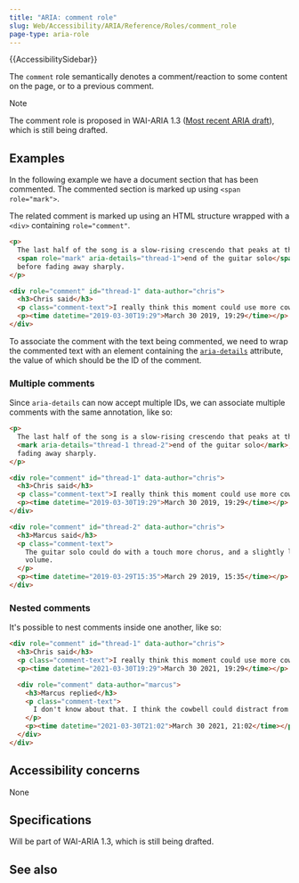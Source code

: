 ```yaml
---
title: "ARIA: comment role"
slug: Web/Accessibility/ARIA/Reference/Roles/comment_role
page-type: aria-role
---
```


{{AccessibilitySidebar}}

The `comment` role semantically denotes a comment/reaction to some content on the page, or to a previous comment.

> [!NOTE]
> The comment role is proposed in WAI-ARIA 1.3 ([Most recent ARIA draft](https://w3c.github.io/aria/)), which is still being drafted.

## Examples

In the following example we have a document section that has been commented. The commented section is marked up using `<span role="mark">`.

The related comment is marked up using an HTML structure wrapped with a `<div>` containing `role="comment"`.

```html
<p>
  The last half of the song is a slow-rising crescendo that peaks at the
  <span role="mark" aria-details="thread-1">end of the guitar solo</span>,
  before fading away sharply.
</p>

<div role="comment" id="thread-1" data-author="chris">
  <h3>Chris said</h3>
  <p class="comment-text">I really think this moment could use more cowbell.</p>
  <p><time datetime="2019-03-30T19:29">March 30 2019, 19:29</time></p>
</div>
```

To associate the comment with the text being commented, we need to wrap the commented text with an element containing the [`aria-details`](/en-US/docs/Web/Accessibility/ARIA/Reference/Attributes/aria-details) attribute, the value of which should be the ID of the comment.

### Multiple comments

Since `aria-details` can now accept multiple IDs, we can associate multiple comments with the same annotation, like so:

```html
<p>
  The last half of the song is a slow-rising crescendo that peaks at the
  <mark aria-details="thread-1 thread-2">end of the guitar solo</mark>, before
  fading away sharply.
</p>

<div role="comment" id="thread-1" data-author="chris">
  <h3>Chris said</h3>
  <p class="comment-text">I really think this moment could use more cowbell.</p>
  <p><time datetime="2019-03-30T19:29">March 30 2019, 19:29</time></p>
</div>

<div role="comment" id="thread-2" data-author="chris">
  <h3>Marcus said</h3>
  <p class="comment-text">
    The guitar solo could do with a touch more chorus, and a slightly lower
    volume.
  </p>
  <p><time datetime="2019-03-29T15:35">March 29 2019, 15:35</time></p>
</div>
```

### Nested comments

It's possible to nest comments inside one another, like so:

```html
<div role="comment" id="thread-1" data-author="chris">
  <h3>Chris said</h3>
  <p class="comment-text">I really think this moment could use more cowbell.</p>
  <p><time datetime="2021-03-30T19:29">March 30 2021, 19:29</time></p>

  <div role="comment" data-author="marcus">
    <h3>Marcus replied</h3>
    <p class="comment-text">
      I don't know about that. I think the cowbell could distract from the solo.
    </p>
    <p><time datetime="2021-03-30T21:02">March 30 2021, 21:02</time></p>
  </div>
</div>
```

## Accessibility concerns

None

## Specifications

Will be part of WAI-ARIA 1.3, which is still being drafted.

## See also
